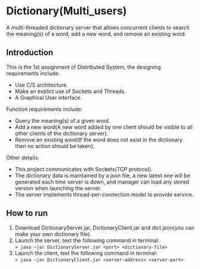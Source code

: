 # Dictionary(Multi_users)
A multi-threaded dictionary server that allows concurrent clients to search the meaning(s) of a word, add a new word, and remove an existing word.

## Introduction
This is the 1st assignment of Distributed System, the designing requirements include:
- Use C/S architecture.
- Make an explict use of Sockets and Threads.
- A Graphical User interface.

Function requirements include:
- Query the meaning(s) of a given word.
- Add a new word(A new word added by one client should be visible to all other clients of the dictionary server).
- Remove an existing word(If the word does not exist in the dictionary then no action should be taken).

Other details:
- This project communicates with Sockets(TCP protocol).
- The dictionary data is maintained by a json file, a new latest one will be generated each time server is down, and manager can load any stored version when launching the server.
- The server implements thread-per-connection model to provide service.

## How to run

1. Download DictionaryServer.jar, DictionaryClient.jar and dict.json(you can make your own dictionary file).
2. Launch the server, text the following command in terminal:  
`> java –jar DictionaryServer.jar <port> <dictionary-file>`
3. Launch the client, text the following command in terminal:  
`> java –jar DictionaryClient.jar <server-address> <server-port>`

